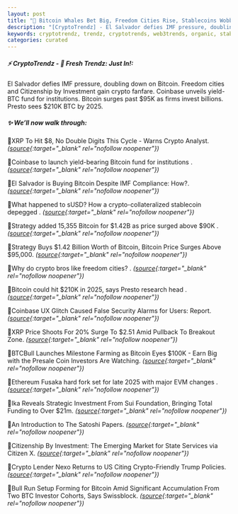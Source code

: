 ```yaml
---
layout: post
title: "🌇 Bitcoin Whales Bet Big, Freedom Cities Rise, Stablecoins Wobble . Bitcoin News"
description: "[CryptoTrendz] - El Salvador defies IMF pressure, doubling down on Bitcoin. Freedom cities and Citizenship by Investment gain crypto fanfare. Coinbase unveils yield-BTC fund for institutions. Bitcoin surges past $95K as firms invest billions. Presto sees $210K BTC by 2025."
keywords: cryptotrendz, trendz, cryptotrends, web3trends, organic, stablecoin, Market, Trump, Investors, Bitcoin, Crypto, BTC
categories: curated
---
```


##### ⚡ CryptoTrendz - 📌 *Fresh Trendz: Just In!:*

El Salvador defies IMF pressure, doubling down on Bitcoin. Freedom cities and Citizenship by Investment gain crypto fanfare. Coinbase unveils yield-BTC fund for institutions. Bitcoin surges past $95K as firms invest billions. Presto sees $210K BTC by 2025.

##### ✨ *We’ll now walk through:*


🔹XRP To Hit $8, No Double Digits This Cycle - Warns Crypto Analyst. *([source](https://s.avyag.com/psj1){:target="_blank" rel="nofollow noopener"})*

🔹Coinbase to launch yield-bearing Bitcoin fund for institutions . *([source](https://s.avyag.com/7c8x){:target="_blank" rel="nofollow noopener"})*

🔹El Salvador is Buying Bitcoin Despite IMF Compliance: How?. *([source](https://s.avyag.com/foos){:target="_blank" rel="nofollow noopener"})*

🔹What happened to sUSD? How a crypto-collateralized stablecoin depegged . *([source](https://s.avyag.com/p5wt){:target="_blank" rel="nofollow noopener"})*

🔹Strategy added 15,355 Bitcoin for $1.42B as price surged above $90K . *([source](https://s.avyag.com/rft5){:target="_blank" rel="nofollow noopener"})*

🔹Strategy Buys $1.42 Billion Worth of Bitcoin, Bitcoin Price Surges Above $95,000. *([source](https://s.avyag.com/iqku){:target="_blank" rel="nofollow noopener"})*

🔹Why do crypto bros like freedom cities? . *([source](https://s.avyag.com/0sqf){:target="_blank" rel="nofollow noopener"})*

🔹Bitcoin could hit $210K in 2025, says Presto research head . *([source](https://s.avyag.com/rzhm){:target="_blank" rel="nofollow noopener"})*

🔹Coinbase UX Glitch Caused False Security Alarms for Users: Report. *([source](https://s.avyag.com/00gy){:target="_blank" rel="nofollow noopener"})*

🔹XRP Price Shoots For 20% Surge To $2.51 Amid Pullback To Breakout Zone. *([source](https://s.avyag.com/1mf5){:target="_blank" rel="nofollow noopener"})*

🔹BTCBull Launches Milestone Farming as Bitcoin Eyes $100K - Earn Big with the Presale Coin Investors Are Watching. *([source](https://s.avyag.com/43aj){:target="_blank" rel="nofollow noopener"})*

🔹Ethereum Fusaka hard fork set for late 2025 with major EVM changes . *([source](https://s.avyag.com/kq55){:target="_blank" rel="nofollow noopener"})*

🔹Ika Reveals Strategic Investment From Sui Foundation, Bringing Total Funding to Over $21m. *([source](https://s.avyag.com/nqrk){:target="_blank" rel="nofollow noopener"})*

🔹An Introduction to The Satoshi Papers. *([source](https://s.avyag.com/wttk){:target="_blank" rel="nofollow noopener"})*

🔹Citizenship By Investment: The Emerging Market for State Services via Citizen X. *([source](https://s.avyag.com/elrd){:target="_blank" rel="nofollow noopener"})*

🔹Crypto Lender Nexo Returns to US Citing Crypto-Friendly Trump Policies. *([source](https://s.avyag.com/kq7m){:target="_blank" rel="nofollow noopener"})*

🔹Bull Run Setup Forming for Bitcoin Amid Significant Accumulation From Two BTC Investor Cohorts, Says Swissblock. *([source](https://s.avyag.com/8bwb){:target="_blank" rel="nofollow noopener"})*
